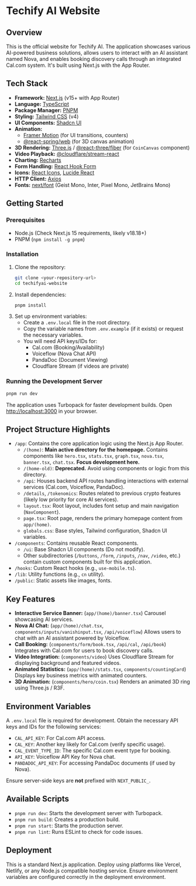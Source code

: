 # Techify AI Website

## Overview

This is the official website for Techify AI. The application showcases various AI-powered business solutions, allows users to interact with an AI assistant named Nova, and enables booking discovery calls through an integrated Cal.com system. It's built using Next.js with the App Router.

## Tech Stack

-   **Framework:** [Next.js](https://nextjs.org/) (v15+ with App Router)
-   **Language:** [TypeScript](https://www.typescriptlang.org/)
-   **Package Manager:** [PNPM](https://pnpm.io/)
-   **Styling:** [Tailwind CSS](https://tailwindcss.com/) (v4)
-   **UI Components:** [Shadcn UI](https://ui.shadcn.com/)
-   **Animation:**
    -   [Framer Motion](https://www.framer.com/motion/) (for UI transitions, counters)
    -   [@react-spring/web](https://www.react-spring.dev/) (for 3D canvas animation)
-   **3D Rendering:** [Three.js](https://threejs.org/) / [@react-three/fiber](https://docs.pmnd.rs/react-three-fiber/getting-started/introduction) (for `CoinCanvas` component)
-   **Video Playback:** [@cloudflare/stream-react](https://developers.cloudflare.com/stream/viewing-videos/using-the-react-player/)
-   **Charting:** [Recharts](https://recharts.org/)
-   **Form Handling:** [React Hook Form](https://react-hook-form.com/)
-   **Icons:** [React Icons](https://react-icons.github.io/react-icons/), [Lucide React](https://lucide.dev/)
-   **HTTP Client:** [Axios](https://axios-http.com/)
-   **Fonts:** [next/font](https://nextjs.org/docs/app/building-your-application/optimizing/fonts) (Geist Mono, Inter, Pixel Mono, JetBrains Mono)

## Getting Started

### Prerequisites

-   Node.js (Check Next.js 15 requirements, likely v18.18+)
-   PNPM (`npm install -g pnpm`)

### Installation

1.  Clone the repository:
    ```bash
    git clone <your-repository-url>
    cd techifyai-website
    ```
2.  Install dependencies:
    ```bash
    pnpm install
    ```
3.  Set up environment variables:
    -   Create a `.env.local` file in the root directory.
    -   Copy the variable names from `.env.example` (if it exists) or request the necessary variables.
    -   You will need API keys/IDs for:
        -   Cal.com (Booking/Availability)
        -   Voiceflow (Nova Chat API)
        -   PandaDoc (Document Viewing)
        -   Cloudflare Stream (if videos are private)

### Running the Development Server

```bash
pnpm run dev
```

The application uses Turbopack for faster development builds. Open [http://localhost:3000](http://localhost:3000) in your browser.

## Project Structure Highlights

-   `/app`: Contains the core application logic using the Next.js App Router.
    -   `/(home)`: **Main active directory for the homepage.** Contains components like `hero.tsx`, `stats.tsx`, `graph.tsx`, `nova.tsx`, `banner.tsx`, `chat.tsx`. **Focus development here.**
    -   `/(home-old)`: **Deprecated.** Avoid using components or logic from this directory.
    -   `/api`: Houses backend API routes handling interactions with external services (Cal.com, Voiceflow, PandaDoc).
    -   `/details`, `/tokenomics`: Routes related to previous crypto features (likely low priority for core AI services).
    -   `layout.tsx`: Root layout, includes font setup and main navigation (`NavComponent`).
    -   `page.tsx`: Root page, renders the primary homepage content from `app/(home)`.
    -   `globals.css`: Base styles, Tailwind configuration, Shadcn UI variables.
-   `/components`: Contains reusable React components.
    -   `/ui`: Base Shadcn UI components (Do not modify).
    -   Other subdirectories (`/buttons`, `/form`, `/inputs`, `/nav`, `/video`, etc.) contain custom components built for this application.
-   `/hooks`: Custom React hooks (e.g., `use-mobile.ts`).
-   `/lib`: Utility functions (e.g., `cn` utility).
-   `/public`: Static assets like images, fonts.

## Key Features

-   **Interactive Service Banner:** (`app/(home)/banner.tsx`) Carousel showcasing AI services.
-   **Nova AI Chat:** (`app/(home)/chat.tsx`, `components/inputs/vanishinput.tsx`, `/api/voiceflow`) Allows users to chat with an AI assistant powered by Voiceflow.
-   **Call Booking:** (`components/form/book.tsx`, `/api/cal`, `/api/book`) Integrates with Cal.com for users to book discovery calls.
-   **Video Integration:** (`components/video`) Uses Cloudflare Stream for displaying background and featured videos.
-   **Animated Statistics:** (`app/(home)/stats.tsx`, `components/countingCard`) Displays key business metrics with animated counters.
-   **3D Animation:** (`components/hero/coin.tsx`) Renders an animated 3D ring using Three.js / R3F.

## Environment Variables

A `.env.local` file is required for development. Obtain the necessary API keys and IDs for the following services:

-   `CAL_API_KEY`: For Cal.com API access.
-   `CAL_KEY`: Another key likely for Cal.com (verify specific usage).
-   `CAL_EVENT_TYPE_ID`: The specific Cal.com event type for booking.
-   `API_KEY`: Voiceflow API Key for Nova chat.
-   `PANDADOC_API_KEY`: For accessing PandaDoc documents (if used by Nova).

Ensure server-side keys are **not** prefixed with `NEXT_PUBLIC_`.

## Available Scripts

-   `pnpm run dev`: Starts the development server with Turbopack.
-   `pnpm run build`: Creates a production build.
-   `pnpm run start`: Starts the production server.
-   `pnpm run lint`: Runs ESLint to check for code issues.

## Deployment

This is a standard Next.js application. Deploy using platforms like Vercel, Netlify, or any Node.js compatible hosting service. Ensure environment variables are configured correctly in the deployment environment.